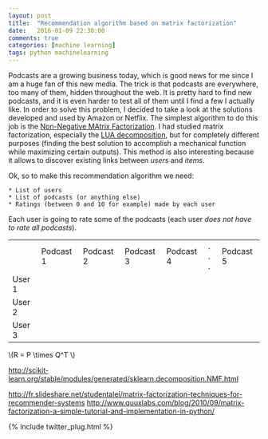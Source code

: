 ```yaml
---
layout: post
title:  "Recommendation algorithm based on matrix factorization"
date:   2016-01-09 22:30:00
comments: true
categories: [machine learning]
tags: python machinelearning
---
```


Podcasts are a growing business today, which is good news for me since I am a huge fan of this new media. The trick is that podcasts are everywhere, too many of them, hidden throughout the web. It is pretty hard to find new podcasts, and it is even harder to test all of them until I find a few I actually like.
In order to solve this problem, I decided to take a look at the solutions developed and used by Amazon or Netflix. The simplest algorithm to do this job is the [Non-Negative MAtrix Factorization](https://en.wikipedia.org/wiki/Non-negative_matrix_factorization). I had studied matrix factorization, especially the [LUA decomposition](https://en.wikipedia.org/wiki/LU_decomposition), but for completely different purposes (finding the best solution to accomplish a mechanical function while maximizing certain outputs). This method is also interesting because it allows to discover existing links between *users* and *items*.

Ok, so to make this recommendation algorithm we need:

    * List of users
    * List of podcasts (or anything else)
    * Ratings (between 0 and 10 for example) made by each user
    
Each user is going to rate some of the podcasts (each user *does not have to rate all podcasts*).

<table style="width:100%">
  <tr>
    <td></td>
    <td>Podcast 1</td> 
    <td>Podcast 2</td> 
    <td>Podcast 3</td> 
    <td>Podcast 4</td> 
    <td> . . . </td> 
    <td>Podcast 5</td> 
  </tr>
  
  <tr>
    <td>
    User 1
    </td>
  </tr>
  <tr>
    <td>
    User 2
    </td>
  </tr>
  <tr>
    <td>
    User 3
    </td>
  </tr>
</table>


\\(R = P \times Q^T \\)


http://scikit-learn.org/stable/modules/generated/sklearn.decomposition.NMF.html

http://fr.slideshare.net/studentalei/matrix-factorization-techniques-for-recommender-systems
http://www.quuxlabs.com/blog/2010/09/matrix-factorization-a-simple-tutorial-and-implementation-in-python/


{% include twitter_plug.html %}

